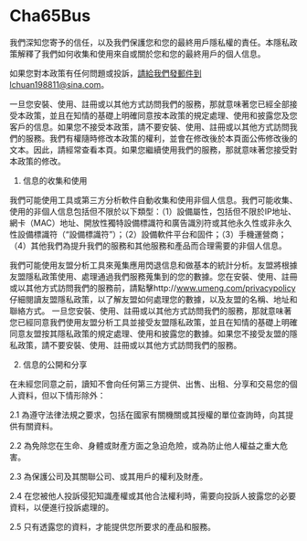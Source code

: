 # Cha65Bus
我們深知您寄予的信任，以及我們保護您和您的最終用戶隱私權的責任。本隱私政策解釋了我們如何收集和使用來自或關於您和您的最終用戶的個人信息。

如果您對本政策有任何問題或投訴，請給我們發郵件到lchuan198811@sina.com。

一旦您安裝、使用、註冊或以其他方式訪問我們的服務，那就意味著您已經全部接受本政策，並且在知情的基礎上明確同意按本政策的規定處理、使用和披露您及您客戶的信息。如果您不接受本政策，請不要安裝、使用、註冊或以其他方式訪問我們的服務。我們有權隨時修改本政策的權利，並會在修改後於本頁面公佈修改後的文本。因此，請經常查看本頁。如果您繼續使用我們的服務，那就意味著您接受對本政策的修改。

1. 信息的收集和使用

我們可能使用工具或第三方分析軟件自動收集和使用非個人信息。我們可能收集、使用的非個人信息包括但不限於以下類型：（1）設備屬性，包括但不限於IP地址、網卡（MAC）地址、開放性獨特設備標識符和廣告識別符或其他永久性或非永久性設備標識符（“設備標識符”）；（2）設備軟件平台和固件；（3）手機運營商；（4）其他我們為提升我們的服務和其他服務和產品而合理需要的非個人信息。

我們可能使用友盟分析工具來蒐集應用閃退信息和做基本的統計分析。友盟將根據友盟隱私政策使用、處理通過我們服務蒐集到的您的數據。您在安裝、使用、註冊或以其他方式訪問我們的服務前，請點擊http://www.umeng.com/privacypolicy 仔細閱讀友盟隱私政策，以了解友盟如何處理您的數據，以及友盟的名稱、地址和聯絡方式。
一旦您安裝、使用、註冊或以其他方式訪問我們的服務，那就意味著您已經同意我們使用友盟分析工具並接受友盟隱私政策，並且在知情的基礎上明確同意友盟按其隱私政策的規定處理、使用和披露您的數據。如果您不接受友盟的隱私政策，請不要安裝、使用、註冊或以其他方式訪問我們的服務。

2. 信息的公開和分享

在未經您同意之前，讀知不會向任何第三方提供、出售、出租、分享和交易您的個人資料，但以下情形除外：

2.1 為遵守法律法規之要求，包括在國家有關機關或其授權的單位查詢時，向其提供有關資料。

2.2 為免除您在生命、身體或財產方面之急迫危險，或為防止他人權益之重大危害。

2.3 為保護公司及其關聯公司、或其用戶的權利及財產。

2.4 在您被他人投訴侵犯知識產權或其他合法權利時，需要向投訴人披露您的必要資料，以便進行投訴處理的。

2.5 只有透露您的資料，才能提供您所要求的產品和服務。

